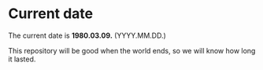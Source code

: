 # Current date

The current date is **1980.03.09.** (YYYY.MM.DD.)

This repository will be good when the world ends, so we will know how long it lasted.